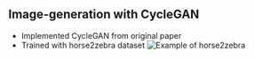 ## Image-generation with CycleGAN

- Implemented CycleGAN from original paper
- Trained with horse2zebra dataset
![Example of horse2zebra](https://github.com/ivangoldov/image-generation/blob/master/example/horse2zebra.png)
